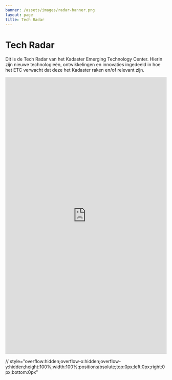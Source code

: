 ```yaml
---
banner: /assets/images/radar-banner.png
layout: page
title: Tech Radar
---
```

# Tech Radar

Dit is de Tech Radar van het Kadaster Emerging Technology Center.
Hierin zijn nieuwe technologieën, ontwikkelingen en innovaties ingedeeld in hoe het ETC verwacht dat deze het Kadaster raken en/of relevant zijn.


<iframe src="https://radar.thoughtworks.com/?sheetId=https%3A%2F%2Fgithub.com%2Fmarcvanandel%2Flabs.kadaster.nl%2Fblob%2Fmaster%2Ftech-radar%2Fdata.csv" frameborder="0" height="864px" width="100%">
</iframe>

// style="overflow:hidden;overflow-x:hidden;overflow-y:hidden;height:100%;width:100%;position:absolute;top:0px;left:0px;right:0px;bottom:0px"